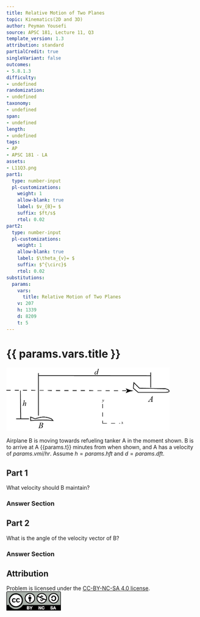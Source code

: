 ```yaml
---
title: Relative Motion of Two Planes
topic: Kinematics(2D and 3D)
author: Peyman Yousefi
source: APSC 181, Lecture 11, Q3
template_version: 1.3
attribution: standard
partialCredit: true
singleVariant: false
outcomes:
- 5.8.1.3
difficulty:
- undefined
randomization:
- undefined
taxonomy:
- undefined
span:
- undefined
length:
- undefined
tags:
- AP
- APSC 181 - LA
assets:
- L11Q3.png
part1:
  type: number-input
  pl-customizations:
    weight: 1
    allow-blank: true
    label: $v_{B}= $
    suffix: $ft/s$
    rtol: 0.02
part2:
  type: number-input
  pl-customizations:
    weight: 1
    allow-blank: true
    label: $\theta_{v}= $
    suffix: $^{\circ}$
    rtol: 0.02
substitutions:
  params:
    vars:
      title: Relative Motion of Two Planes
    v: 207
    h: 1339
    d: 8209
    t: 5
---
```

# {{ params.vars.title }}
<img src="L11Q3.png" width=85%>

Airplane B is moving towards refueling tanker A in the moment shown.
B is to arrive at A {{params.t}} minutes from when shown, and A has a velocity of ${{params.v}} mi/hr$.
Assume $h = {{params.h}} ft$ and $d = {{params.d}} ft$.

## Part 1

What velocity should B maintain?

### Answer Section

## Part 2

What is the angle of the velocity vector of B?

### Answer Section

## Attribution

Problem is licensed under the [CC-BY-NC-SA 4.0 license](https://creativecommons.org/licenses/by-nc-sa/4.0/).<br> ![The Creative Commons 4.0 license requiring attribution-BY, non-commercial-NC, and share-alike-SA license.](https://raw.githubusercontent.com/firasm/bits/master/by-nc-sa.png)